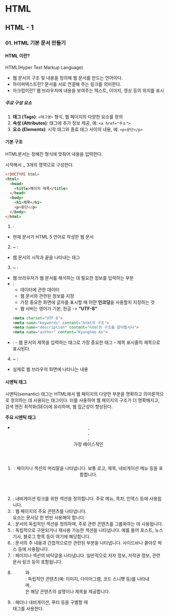 # HTML
## HTML - 1
### 01. HTML 기본 문서 만들기
#### HTML 이란?
HTML(Hyper Text Markup Language)
- 웹 문서의 구조 및 내용을 정의해 웹 문서를 만드는 언어이다.
- 하이퍼텍스트란? 문서를 서로 연결해 주는 링크를 의미한다.
- 마크럽이란? 웹 브라우저에 내용을 보여주는 텍스트, 이미지, 영상 등의 위치를 표시
  
##### 주요 구성 요소
1. **태그 (Tags)**: `<태그명>` 형식, 웹 페이지의 다양한 요소를 정의
2. **속성 (Attributes)**: 태그에 추가 정보 제공, 예: `<a href="주소">`
3. **요소 (Elements)**: 시작 태그와 종료 태그 사이의 내용, 예: `<p>문단</p>`
  
#### 기본 구조
HTML문서는 정해진 형식에 맞춰어 내용을 입력한다.  
<!DOCTYPE html> 시작해서  
<html>,<head>,<body> 3개의 영역으로 구성한다.
  
```html
<!DOCTYPE html>
<html>
  <head>
    <title>페이지 제목</title>
  </head>
  <body>
    <h1>제목</h1>
    <p>문단</p>
  </body>
</html>
```
  
1. <!DOCTYPE html> :  
  - 현재 문서가 HTML 5 언어로 작성한 웹 문서
2. <html> ~ </html> :  
  - 웹 문서의 시작과 끝을 나타내는 태그
3. <head> ~ </head> :  
  - 웹 브라우저가 웹 문서를 해석하는 데 필요한 정보를 입력하는 부분
  - <meta> :  
      - 데이터에 관한 데이터
      - 웹 문서와 관련된 정보를 지정
      - 가장 중요한 화면에 글자를 표시할 때 어떤 **인코딩**을 사용할지 지정하는 것
      - 웹 서버는 영어가 기본, 한글 -> **"UTF-8"**  
      ```html
      <meta charset="UTF-8">
      <meta name="keywords" content="html의 구조">
      <meta name="description" content="html의 구조를 알아봅시다">
      <meta name="author" content="Kyunghee Ko">
      ```
  - <title> ~ </title> :  
      - 웹 문서의 제목을 입력하는 태그로 가장 중요한 태그
      - 제목 표시줄의 제목으로 표시된다.
4. <body> ~ </body> :  
  - 실제로 웹 브라우저 화면에 나타나는 내용
  
#### 시맨틱 태그
 시맨틱(semantic) 태그는 HTML에서 웹 페이지의 다양한 부분을 명확하고 의미론적으로 정의하는 데 사용되는 태그이다. 이를 사용하여 웹 페이지의 구조가 더 명확해지고, 검색 엔진 최적화(SEO)에 유리하며, 웹 접근성이 향상된다.
  
**주요 시맨틱 태그**
- <header>,<nav>,<main>,<footer> 가장 베이스적인 
1. <header>: 페이지나 섹션의 머리말을 나타냅니다. 보통 로고, 제목, 내비게이션 메뉴 등을 포함합니다.
2. <nav>: 내비게이션 링크를 위한 섹션을 정의합니다. 주로 메뉴, 목차, 인덱스 등에 사용됩니다.
3. <main>: 웹 페이지의 주요 콘텐츠를 나타냅니다. <main> 요소는 문서당 한 번만 사용해야 합니다.
4. <section>: 문서의 독립적인 섹션을 정의하며, 주로 관련 콘텐츠를 그룹화하는 데 사용됩니다.
5. <article>: 독립적으로 구분되거나 재사용 가능한 섹션을 나타냅니다. 예를 들어 포스트, 뉴스 기사, 블로그 항목 등이 여기에 해당합니다.
6. <aside>: 문서의 주 내용과 간접적으로만 관련된 부분을 나타냅니다. 사이드바나 콜아웃 박스 등에 사용됩니다.
7. <footer>: 페이지나 섹션의 바닥글을 나타냅니다. 일반적으로 저자 정보, 저작권 정보, 관련 문서 링크 등이 포함됩니다.
8. <figure>와 <figcaption>: 독립적인 콘텐츠(예: 이미지, 다이어그램, 코드 스니펫 등)를 나타내며, <figcaption>은 해당 콘텐츠의 설명이나 제목을 제공합니다.
9. <div>: 헤더나 내비게이션, 푸터 등을 구별할 때 <div> 태그를 사용한다.
